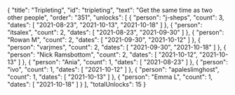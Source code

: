 {
  "title": "Tripleting",
  "id": "tripleting",
  "text": "Get the same time as two other people",
  "order": "351",
  "unlocks": [
    {
      "person": "j-sheps",
      "count": 3,
      "dates": [
        "2021-08-23",
        "2021-10-13",
        "2021-10-18"
      ]
    },
    {
      "person": "itsalex",
      "count": 2,
      "dates": [
        "2021-08-23",
        "2021-09-30"
      ]
    },
    {
      "person": "Rowan M",
      "count": 2,
      "dates": [
        "2021-09-30",
        "2021-10-12"
      ]
    },
    {
      "person": "varjmes",
      "count": 2,
      "dates": [
        "2021-09-30",
        "2021-10-18"
      ]
    },
    {
      "person": "Nick Ramsbottom",
      "count": 2,
      "dates": [
        "2021-10-12",
        "2021-10-13"
      ]
    },
    {
      "person": "Ania",
      "count": 1,
      "dates": [
        "2021-08-23"
      ]
    },
    {
      "person": "ivo",
      "count": 1,
      "dates": [
        "2021-10-12"
      ]
    },
    {
      "person": "apaleslimghost",
      "count": 1,
      "dates": [
        "2021-10-13"
      ]
    },
    {
      "person": "Emma L",
      "count": 1,
      "dates": [
        "2021-10-18"
      ]
    }
  ],
  "totalUnlocks": 15
}